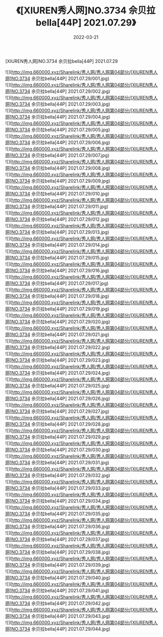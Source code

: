 ﻿---
layout: post
title:  《[XIUREN秀人网]NO.3734 佘贝拉bella[44P] 2021.07.29》
date:   2022-03-21
img: http://img.660000.xyz/Sharelink/秀人网/秀人网第04部分/[XIUREN秀人网]NO.3734 佘贝拉bella[44P] 2021.07.29/000.jpg
categories: [美女, 清纯, 唯美]
---

[XIUREN秀人网]NO.3734 佘贝拉bella[44P] 2021.07.29

 ![](http://img.660000.xyz/Sharelink/秀人网/秀人网第04部分/[XIUREN秀人网]NO.3734 佘贝拉bella[44P] 2021.07.29/001.jpg) <br>![](http://img.660000.xyz/Sharelink/秀人网/秀人网第04部分/[XIUREN秀人网]NO.3734 佘贝拉bella[44P] 2021.07.29/002.jpg) <br>![](http://img.660000.xyz/Sharelink/秀人网/秀人网第04部分/[XIUREN秀人网]NO.3734 佘贝拉bella[44P] 2021.07.29/003.jpg) <br>![](http://img.660000.xyz/Sharelink/秀人网/秀人网第04部分/[XIUREN秀人网]NO.3734 佘贝拉bella[44P] 2021.07.29/004.jpg) <br>![](http://img.660000.xyz/Sharelink/秀人网/秀人网第04部分/[XIUREN秀人网]NO.3734 佘贝拉bella[44P] 2021.07.29/005.jpg) <br>![](http://img.660000.xyz/Sharelink/秀人网/秀人网第04部分/[XIUREN秀人网]NO.3734 佘贝拉bella[44P] 2021.07.29/006.jpg) <br>![](http://img.660000.xyz/Sharelink/秀人网/秀人网第04部分/[XIUREN秀人网]NO.3734 佘贝拉bella[44P] 2021.07.29/007.jpg) <br>![](http://img.660000.xyz/Sharelink/秀人网/秀人网第04部分/[XIUREN秀人网]NO.3734 佘贝拉bella[44P] 2021.07.29/008.jpg) <br>![](http://img.660000.xyz/Sharelink/秀人网/秀人网第04部分/[XIUREN秀人网]NO.3734 佘贝拉bella[44P] 2021.07.29/009.jpg) <br>![](http://img.660000.xyz/Sharelink/秀人网/秀人网第04部分/[XIUREN秀人网]NO.3734 佘贝拉bella[44P] 2021.07.29/010.jpg) <br>![](http://img.660000.xyz/Sharelink/秀人网/秀人网第04部分/[XIUREN秀人网]NO.3734 佘贝拉bella[44P] 2021.07.29/011.jpg) <br>![](http://img.660000.xyz/Sharelink/秀人网/秀人网第04部分/[XIUREN秀人网]NO.3734 佘贝拉bella[44P] 2021.07.29/012.jpg) <br>![](http://img.660000.xyz/Sharelink/秀人网/秀人网第04部分/[XIUREN秀人网]NO.3734 佘贝拉bella[44P] 2021.07.29/013.jpg) <br>![](http://img.660000.xyz/Sharelink/秀人网/秀人网第04部分/[XIUREN秀人网]NO.3734 佘贝拉bella[44P] 2021.07.29/014.jpg) <br>![](http://img.660000.xyz/Sharelink/秀人网/秀人网第04部分/[XIUREN秀人网]NO.3734 佘贝拉bella[44P] 2021.07.29/015.jpg) <br>![](http://img.660000.xyz/Sharelink/秀人网/秀人网第04部分/[XIUREN秀人网]NO.3734 佘贝拉bella[44P] 2021.07.29/016.jpg) <br>![](http://img.660000.xyz/Sharelink/秀人网/秀人网第04部分/[XIUREN秀人网]NO.3734 佘贝拉bella[44P] 2021.07.29/017.jpg) <br>![](http://img.660000.xyz/Sharelink/秀人网/秀人网第04部分/[XIUREN秀人网]NO.3734 佘贝拉bella[44P] 2021.07.29/018.jpg) <br>![](http://img.660000.xyz/Sharelink/秀人网/秀人网第04部分/[XIUREN秀人网]NO.3734 佘贝拉bella[44P] 2021.07.29/019.jpg) <br>![](http://img.660000.xyz/Sharelink/秀人网/秀人网第04部分/[XIUREN秀人网]NO.3734 佘贝拉bella[44P] 2021.07.29/020.jpg) <br>![](http://img.660000.xyz/Sharelink/秀人网/秀人网第04部分/[XIUREN秀人网]NO.3734 佘贝拉bella[44P] 2021.07.29/021.jpg) <br>![](http://img.660000.xyz/Sharelink/秀人网/秀人网第04部分/[XIUREN秀人网]NO.3734 佘贝拉bella[44P] 2021.07.29/022.jpg) <br>![](http://img.660000.xyz/Sharelink/秀人网/秀人网第04部分/[XIUREN秀人网]NO.3734 佘贝拉bella[44P] 2021.07.29/023.jpg) <br>![](http://img.660000.xyz/Sharelink/秀人网/秀人网第04部分/[XIUREN秀人网]NO.3734 佘贝拉bella[44P] 2021.07.29/024.jpg) <br>![](http://img.660000.xyz/Sharelink/秀人网/秀人网第04部分/[XIUREN秀人网]NO.3734 佘贝拉bella[44P] 2021.07.29/025.jpg) <br>![](http://img.660000.xyz/Sharelink/秀人网/秀人网第04部分/[XIUREN秀人网]NO.3734 佘贝拉bella[44P] 2021.07.29/026.jpg) <br>![](http://img.660000.xyz/Sharelink/秀人网/秀人网第04部分/[XIUREN秀人网]NO.3734 佘贝拉bella[44P] 2021.07.29/027.jpg) <br>![](http://img.660000.xyz/Sharelink/秀人网/秀人网第04部分/[XIUREN秀人网]NO.3734 佘贝拉bella[44P] 2021.07.29/028.jpg) <br>![](http://img.660000.xyz/Sharelink/秀人网/秀人网第04部分/[XIUREN秀人网]NO.3734 佘贝拉bella[44P] 2021.07.29/029.jpg) <br>![](http://img.660000.xyz/Sharelink/秀人网/秀人网第04部分/[XIUREN秀人网]NO.3734 佘贝拉bella[44P] 2021.07.29/030.jpg) <br>![](http://img.660000.xyz/Sharelink/秀人网/秀人网第04部分/[XIUREN秀人网]NO.3734 佘贝拉bella[44P] 2021.07.29/031.jpg) <br>![](http://img.660000.xyz/Sharelink/秀人网/秀人网第04部分/[XIUREN秀人网]NO.3734 佘贝拉bella[44P] 2021.07.29/032.jpg) <br>![](http://img.660000.xyz/Sharelink/秀人网/秀人网第04部分/[XIUREN秀人网]NO.3734 佘贝拉bella[44P] 2021.07.29/033.jpg) <br>![](http://img.660000.xyz/Sharelink/秀人网/秀人网第04部分/[XIUREN秀人网]NO.3734 佘贝拉bella[44P] 2021.07.29/034.jpg) <br>![](http://img.660000.xyz/Sharelink/秀人网/秀人网第04部分/[XIUREN秀人网]NO.3734 佘贝拉bella[44P] 2021.07.29/035.jpg) <br>![](http://img.660000.xyz/Sharelink/秀人网/秀人网第04部分/[XIUREN秀人网]NO.3734 佘贝拉bella[44P] 2021.07.29/036.jpg) <br>![](http://img.660000.xyz/Sharelink/秀人网/秀人网第04部分/[XIUREN秀人网]NO.3734 佘贝拉bella[44P] 2021.07.29/037.jpg) <br>![](http://img.660000.xyz/Sharelink/秀人网/秀人网第04部分/[XIUREN秀人网]NO.3734 佘贝拉bella[44P] 2021.07.29/038.jpg) <br>![](http://img.660000.xyz/Sharelink/秀人网/秀人网第04部分/[XIUREN秀人网]NO.3734 佘贝拉bella[44P] 2021.07.29/039.jpg) <br>![](http://img.660000.xyz/Sharelink/秀人网/秀人网第04部分/[XIUREN秀人网]NO.3734 佘贝拉bella[44P] 2021.07.29/040.jpg) <br>![](http://img.660000.xyz/Sharelink/秀人网/秀人网第04部分/[XIUREN秀人网]NO.3734 佘贝拉bella[44P] 2021.07.29/041.jpg) <br>![](http://img.660000.xyz/Sharelink/秀人网/秀人网第04部分/[XIUREN秀人网]NO.3734 佘贝拉bella[44P] 2021.07.29/042.jpg) <br>![](http://img.660000.xyz/Sharelink/秀人网/秀人网第04部分/[XIUREN秀人网]NO.3734 佘贝拉bella[44P] 2021.07.29/043.jpg) <br>![](http://img.660000.xyz/Sharelink/秀人网/秀人网第04部分/[XIUREN秀人网]NO.3734 佘贝拉bella[44P] 2021.07.29/044.jpg) <br>